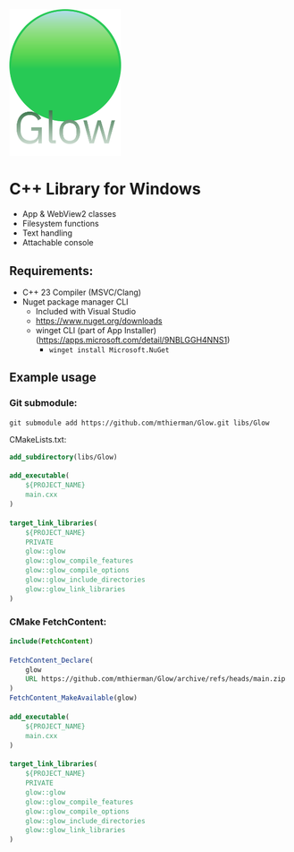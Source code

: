 <img src="./data/banner.svg" width="200">

# C++ Library for Windows

-   App & WebView2 classes
-   Filesystem functions
-   Text handling
-   Attachable console

## Requirements:

-   C++ 23 Compiler (MSVC/Clang)
-   Nuget package manager CLI
    -   Included with Visual Studio
    -   https://www.nuget.org/downloads
    -   winget CLI (part of App Installer) (https://apps.microsoft.com/detail/9NBLGGH4NNS1)
        -   `winget install Microsoft.NuGet`

## Example usage

### Git submodule:

```pwsh
git submodule add https://github.com/mthierman/Glow.git libs/Glow
```

CMakeLists.txt:

```cmake
add_subdirectory(libs/Glow)

add_executable(
    ${PROJECT_NAME}
    main.cxx
)

target_link_libraries(
    ${PROJECT_NAME}
    PRIVATE
    glow::glow
    glow::glow_compile_features
    glow::glow_compile_options
    glow::glow_include_directories
    glow::glow_link_libraries
)
```

### CMake FetchContent:

```cmake
include(FetchContent)

FetchContent_Declare(
    glow
    URL https://github.com/mthierman/Glow/archive/refs/heads/main.zip
)
FetchContent_MakeAvailable(glow)

add_executable(
    ${PROJECT_NAME}
    main.cxx
)

target_link_libraries(
    ${PROJECT_NAME}
    PRIVATE
    glow::glow
    glow::glow_compile_features
    glow::glow_compile_options
    glow::glow_include_directories
    glow::glow_link_libraries
)
```
